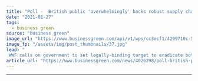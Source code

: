 ```yaml
---
title: "Poll -  British public 'overwhelmingly' backs robust supply chain deforestation laws"
date: "2021-01-27"
tags: 
  - business green
source: "business green"
image_url: "https://www.businessgreen.com/api/v1/wps/cc3ecf1/4299710c-5073-4989-b37d-e8cf59c9764a/4/Brazil-nut-trees-stand-isolated-on-a-soybean-plantation-Small-WW2142184-Marizilda-Cruppe-WWFUK-185x114.jpg"
image_fp: "/assets/img/post_thumbnails/37.jpg"
lead: "
 WWF calls on government to set legally-binding target to eradicate both legal and illegal deforestation from UK supply chains ..."
article_url: "https://www.businessgreen.com/news/4026298/poll-british-public-overwhelmingly-backs-robust-supply-chain-deforestation-laws"
---
```


---
